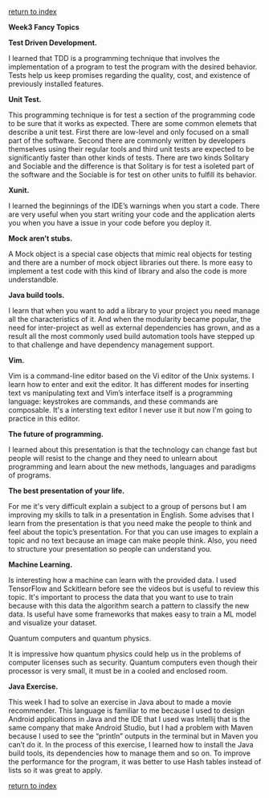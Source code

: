 [return to index](index.md)

**Week3 Fancy Topics**

**Test Driven Development.**

I learned that TDD is a programming technique that involves the implementation of a program to test the program with the desired behavior. Tests help us keep promises regarding the quality, cost, and existence of previously installed features.

**Unit Test.**

This programming technique is for test a section of the programming code to be sure that it works as expected. There are some common elemets that describe a unit test. First there are low-level and only focused on a small part of the software. Second there are commonly written by developers themselves using their regular tools and third unit tests are expected to be significantly faster than other kinds of tests. There are two kinds Solitary and Sociable and the difference is that Solitary is for test a isoleted part of the software and the Sociable is for test on other units to fulfill its behavior.

**Xunit.**

I learned the beginnings of the IDE’s warnings when you start a code. There are very useful when you start writing your code and the application alerts you when you have a issue in your code before you deploy it.

**Mock aren’t stubs.**

A Mock object is a special case objects that mimic real objects for testing and there are a number of mock object libraries out there. Is more easy to implement a test code with this kind of library and also the code is more understandble.

**Java build tools.**

I learn that when you want to add a library to your project you need manage all the characteristics of it. And when the modularity became popular, the need for inter-project as well as external dependencies has grown, and as a result all the most commonly used build automation tools have stepped up to that challenge and have dependency management support.

**Vim.**

Vim is a command-line editor based on the Vi editor of the Unix systems. I learn how to enter and exit the editor. It has different modes for inserting text vs manipulating text and Vim’s interface itself is a programming language: keystrokes are commands, and these commands are composable. It's a intersting text editor I never use it but now I'm going to practice in this editor.

**The future of programming.**

I learned about this presentation is that the technology can change fast but people will resist to the change and they need to unlearn about programming and learn about the new methods, languages and paradigms of programs.

**The best presentation of your life.**

For me it's very difficult explain a subject to a group of persons but I am improving my skills to talk in a presentation in English. Some advises that I learn from the presentation is that you need make the people to think and feel about the topic’s presentation. For that you can use images to explain a topic and no text because an image can make people think. Also, you need to structure your presentation so people can understand you.

**Machine Learning.**

Is interesting how a machine can learn with the provided data. I used TensorFlow and Sckitlearn before see the videos but is useful to review this topic. It's important to process the data that you want to use to train because with this data the algorithm search a pattern to classify the new data. Is useful have some frameworks that makes easy to train a ML model and visualize your dataset.

Quantum computers and quantum physics.

It is impressive how quantum physics could help us in the problems of computer licenses such as security. Quantum computers even though their processor is very small, it must be in a cooled and enclosed room.

**Java Exercise.**

This week I had to solve an exercise in Java about to made a movie recommender. This language is familiar to me because I used to design Android applications in Java and the IDE that I used was Intellij that is the same company that make Android Studio, but I had a problem with Maven because I used to see the “println” outputs in the terminal but in Maven you can’t do it. In the process of this exercise, I learned how to install the Java build tools, its dependencies how to manage them and so on. To improve the performance for the program, it was better to use Hash tables instead of lists so it was great to apply.

[return to index](index.md)
